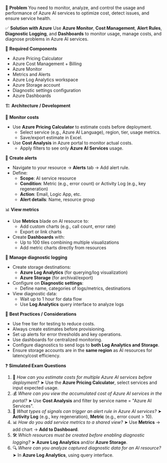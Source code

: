 📌 **Problem**
You need to monitor, analyze, and control the usage and performance of Azure AI services to optimize cost, detect issues, and ensure service health.

✅ **Solution with Azure**
Use **Azure Monitor**, **Cost Management**, **Alert Rules**, **Diagnostic Logging**, and **Dashboards** to monitor usage, manage costs, and diagnose problems in Azure AI services.

🧩 **Required Components**
* Azure Pricing Calculator
* Azure Cost Management + Billing
* Azure Monitor
* Metrics and Alerts
* Azure Log Analytics workspace
* Azure Storage account
* Diagnostic settings configuration
* Azure Dashboards

🏗️ **Architecture / Development**

🧾 **Monitor costs**
* Use **Azure Pricing Calculator** to estimate costs before deployment.
   * Select service (e.g., Azure AI Language), region, tier, usage metrics.
   * Save/export estimate in Excel.
* Use **Cost Analysis** in Azure portal to monitor actual costs.
   * Apply filters to see only **Azure AI Services** usage.

🚨 **Create alerts**
* Navigate to your resource → **Alerts** tab → Add alert rule.
* Define:
   * **Scope**: AI service resource
   * **Condition**: Metric (e.g., error count) or Activity Log (e.g., key regeneration)
   * **Action**: Email, Logic App, etc.
   * **Alert details**: Name, resource group

📊 **View metrics**
* Use **Metrics** blade on AI resource to:
   * Add custom charts (e.g., call count, error rate)
   * Export or link charts
* Create **Dashboards** with:
   * Up to 100 tiles combining multiple visualizations
   * Add metric charts directly from resources

🧾 **Manage diagnostic logging**
* Create storage destinations:
   * **Azure Log Analytics** (for querying/log visualization)
   * **Azure Storage** (for archival/export)
* Configure on **Diagnostic settings**:
   * Define name, categories of logs/metrics, destinations
* View diagnostic data:
   * Wait up to 1 hour for data flow
   * Use **Log Analytics** query interface to analyze logs

🧠 **Best Practices / Considerations**
* Use free tier for testing to reduce costs.
* Always create estimates before provisioning.
* Set up alerts for error thresholds and key operations.
* Use dashboards for centralized monitoring.
* Configure diagnostics to send logs to **both Log Analytics and Storage**.
* Ensure storage accounts are in the **same region** as AI resources for latency/cost efficiency.

❓ **Simulated Exam Questions**
1. 🧮 *How can you estimate costs for multiple Azure AI services before deployment?* ➤ Use the **Azure Pricing Calculator**, select services and input expected usage.
2. 💰 *Where can you view the accumulated cost of Azure AI services in the portal?* ➤ Use **Cost Analysis** and filter by service name = "Azure AI Services".
3. 🚨 *What types of signals can trigger an alert rule in Azure AI services?* ➤ **Activity Log** (e.g., key regeneration), **Metric** (e.g., error count > 10).
4. 📊 *How do you add service metrics to a shared view?* ➤ Use **Metrics** → add chart → **Add to Dashboard**.
5. 🛠️ *Which resources must be created before enabling diagnostic logging?* ➤ **Azure Log Analytics** and/or **Azure Storage**.
6. 🔍 *Where can you analyze captured diagnostic data for an AI resource?* ➤ In **Azure Log Analytics**, using query interface.